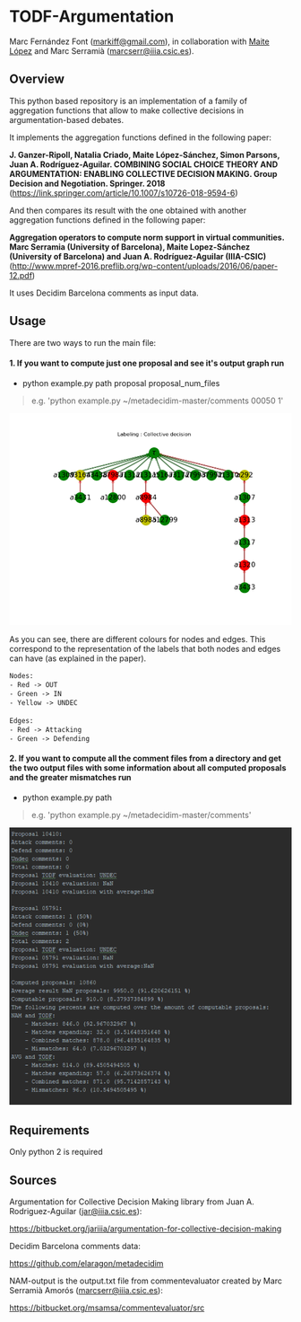 # TODF-Argumentation
Marc Fernández Font (markiff@gmail.com), in collaboration with [Maite López](http://www.maia.ub.es/~maite/) and Marc Serramià (marcserr@iiia.csic.es).
## Overview
This python based repository is an implementation of a family of aggregation functions that allow to make collective decisions in argumentation-based debates.

It implements the aggregation functions defined in the following paper:

**J. Ganzer-Ripoll, Natalia Criado, Maite López-Sánchez, Simon Parsons, Juan A. Rodríguez-Aguilar. COMBINING SOCIAL CHOICE THEORY AND ARGUMENTATION: ENABLING COLLECTIVE DECISION MAKING. Group Decision and Negotiation. Springer. 2018**
(https://link.springer.com/article/10.1007/s10726-018-9594-6)

And then compares its result with the one obtained with another aggregation functions defined in the following paper:

**Aggregation operators to compute norm support in virtual communities. Marc Serramia (University of Barcelona), Maite Lopez-Sánchez (University of Barcelona) and Juan A. Rodríguez-Aguilar (IIIA-CSIC)** 
(http://www.mpref-2016.preflib.org/wp-content/uploads/2016/06/paper-12.pdf)

It uses Decidim Barcelona comments as input data.

## Usage

There are two ways to run the main file:
<h4>1. If you want to compute just one proposal and see it's output graph run</h4>

* python example.py path proposal proposal_num_files

>e.g. 'python example.py ~/metadecidim-master/comments 00050 1'

![](example.PNG)

As you can see, there are different colours for nodes and edges. This correspond to the representation of the labels that both nodes and edges can have (as explained in the paper).

    Nodes:
    - Red -> OUT
    - Green -> IN
    - Yellow -> UNDEC

    Edges:
    - Red -> Attacking
    - Green -> Defending

<h4>2. If you want to compute all the comment files from a directory and get the two output files with
 some information about all computed proposals and the greater mismatches run</h4>

* python example.py path

>e.g. 'python example.py ~/metadecidim-master/comments'

![](output_example.PNG)


## Requirements
Only python 2 is required

## Sources
Argumentation for Collective Decision Making library from Juan A. Rodriguez-Aguilar (jar@iiia.csic.es):

https://bitbucket.org/jariiia/argumentation-for-collective-decision-making

Decidim Barcelona comments data:

https://github.com/elaragon/metadecidim

NAM-output is the output.txt file from commentevaluator created by Marc Serramià Amorós (marcserr@iiia.csic.es):

https://bitbucket.org/msamsa/commentevaluator/src

